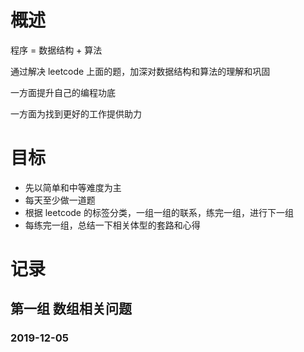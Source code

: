 # 概述

程序 = 数据结构 + 算法

通过解决 leetcode 上面的题，加深对数据结构和算法的理解和巩固

一方面提升自己的编程功底

一方面为找到更好的工作提供助力

# 目标

* 先以简单和中等难度为主
* 每天至少做一道题
* 根据 leetcode 的标签分类，一组一组的联系，练完一组，进行下一组
* 每练完一组，总结一下相关体型的套路和心得

# 记录

## 第一组 数组相关问题

### 2019-12-05

